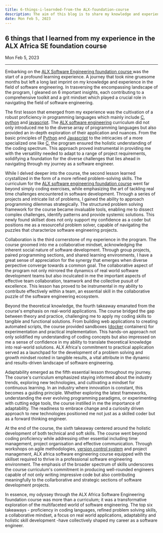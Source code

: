 ```yaml
---
title: 6-things-i-learnded-from-the ALX-foundation-course
description: The aim of this blog is to share my knowledge and experience about the alx software engineering foundation course
date: Mon Feb 5, 2023
---
```


## 6 things that I learned from my experience in the ALX Africa SE foundation course

<div><p> Mon Feb 5, 2023 </p></div>

<hr>

Embarking on the [ALX Software Engineering foundation course ](www.alxafrica.com) was the start of a profound learning experience. A journey that took nine gruesome months but left a long last imprint on my knowledge and experience in the field of software engineering. In trasversing the encompassing landscape of the program, I gleaned on 6 important insights, each contributing to a comprehensive toolkit and a grit mindset which played a crucial role in navigating the field of software engineering.

The first lesson that emerged from my experience was the cultivation of a robust proficiency in programming languages which mainly include [C](https://gcc.gnuorg), [python](https://www.python.org) and [javascript](https://nodejs.org). The [ALX software engineering](https://www.alxafrica.com) curriculum did not only introduced me to the diverse array of programming languages but also provided an in-depth exploration of their application and nuances. From the basic principles of [Python](https://www.python.org) and [Javascript](https://nodejs.org) to the intricacies of a more specialized one like [C](https://gcc.gnuorg), the program ensured the holistic understanding of the coding spectrum. This approach proved instrumental in providing me with the versatility needed to adapt to a range of project requirements, solidifying a foundation for the diverse challenges that lies ahead in navigating through my journey as a software engineer.

While I delved deeper into the course, the second lesson learned crystallized in the form of a more refined problem-solving skills. The curriculum for the [ALX software engineering foundation course](https://www.alxafrica.com) went far beyond simply coding exercises, while emphasizing the art of tackling real time challenges encountered in software development. Through a series of projects and intricate list of problems, I gained the ability to approach programming dilemmas strategically. The structured problem solving framework for the course became invaluable tools, enabling me to dissect complex challenges, identify patterns and provide systemic solutions. This newly found skillset does not only support my confidence as a coder but positions me as a resourceful problem solver, capable of navigating the puzzles that characterize software engineering projects.

Collaboration is the third cornerstone of my experience in the program. The course groomed into me a collaborative mindset, acknowledging the inherent social nature of software development. Through group projects, paired programming sections, and shared learning environments, I have a great sense of appreciation for the synergy that emerges when diverse perpective converge towards a common goal. The collaborative aspect of the program not only mirrored the dynamics of real world software development teams but also inculcated in me the important aspects of effective team collaboration, teamwork and the collective pusuit of excellence. This lesson has proved to be instrumental in my ability to contribute effectively within a team, an essential skill in the collaborative puzzle of the software engineering ecosystem.

Beyond the theoretical knowledge, the fourth takeaway emanated from the course's emphasis on real-world applications. The course bridged the gap between theory and practice, challenging me to apply my coding skills to tangible and functional solutions. From building web applications to creating automated scripts, the course provided sandboxes ([docker](docker.com) containers) for experimentation and practical implementation. This hands-on approach not only solidified my understanding of coding concepts but also impressed on me a sense of confidence in my ability to translate theoretical knowledge into real-world solutions. ALX Africa's commitment to practical application served as a launchpad for the development of a problem solving and growth mindset rooted in tangible results, a vital attribute in the dynamic and results-driven landscape of software engineering.

Adaptability emerged as the fifth essential lesson throughout my journey. The course's curriculum emphasized staying informed about the industry trends, exploring new technologies, and cultivating a mindset for continuous learning. In an industry where innovation is constant, this becomes a guiding principle. Whether exploring the latest frameworks, understanding the ever evolving programming paradigms, or experimenting with cutting edge tools, the course instilled in me the importance of adaptability. The readiness to embrace change and a curiosity driven approach to new technologies positioned me not just as a skilled coder but as a forward thinking engineer.

At the end of the course, the sixth takeaway centered around the holistic development of both technical and soft skills. The course went beyond coding proficiency while addressing other essential including time management, project organisation and effective communication. Through workshops on agile methodologies, [version control system](www.github.com) and project management, ALX africa software engineering course equipped with the skillset required to thrive in a professional software engineering environment. The emphasis of the broader spectrum of skills underscores the course curriculum's commitment in producing well-rounded engineers capable of not only writing impressive code but also contributing meaningfully to the collarborative and strategic sections of software development projects.

In essence, my odyssey through the ALX Africa Software Engineering foundation course was more than a curriculum; it was a transformative exploration of the multifaceted world of software engineering. The top six takeaways - proficiency in coding languages, refined problem solving skills, a collaborative mindset, a focus on real world applications, adaptability and holistic skill development -have collectively shaped my career as a software engineer.
